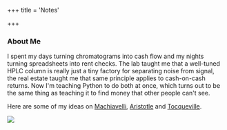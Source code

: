 +++
title = 'Notes'

+++

### About Me

I spent my days turning chromatograms into cash flow and my nights turning spreadsheets into rent checks. The lab taught me that a well-tuned HPLC column is really just a tiny factory for separating noise from signal, the real estate taught me that same principle applies to cash-on-cash returns. Now I'm teaching Python to do both at once, which turns out to be the same thing as teaching it to find money that other people can't see.

Here are some of my ideas on [Machiavelli](/posts/discourses-on-livy), [Aristotle](/posts/nicomachean-ethics) and [Tocqueville](/posts/democracy-america).

![](/images/nature-small.webp)
